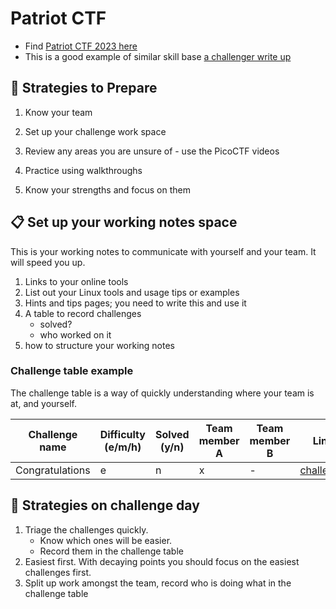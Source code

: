 # Patriot CTF

- Find [Patriot CTF 2023 here](https://github.com/MasonCompetitiveCyber/PatriotCTF2023)
- This is a good example of similar skill base [a challenger write up](https://d-c4ptain.github.io/posts/PatriotCTF-2023-writeup/)

## 🤺 Strategies to Prepare


1. Know your team
1. Set up your challenge work space

1. Review any areas you are unsure of - use the PicoCTF videos
1. Practice using walkthroughs
1. Know your strengths and focus on them

## 📋 Set up your working notes space

This is your working notes to communicate with yourself and your team. It will speed you up.

1. Links to your online tools
1. List out your Linux tools and usage tips or examples
1. Hints and tips pages; you need to write this and use it
1. A table to record challenges
   - solved?
   - who worked on it
1. how to structure your working notes

### Challenge table example

The challenge table is a way of quickly understanding where your team is at, and yourself.

| Challenge name | Difficulty (e/m/h) |  Solved (y/n) | Team member A | Team member B | Link | 
|---|---|---|---|---|---|
|Congratulations| e| n| x| - | [challenge](https://github.com/MasonCompetitiveCyber/PatriotCTF2023/tree/main/Forensics/congratulations) |


## 🥷 Strategies on challenge day

1. Triage the challenges quickly. 
    - Know which ones will be easier.
    - Record them in the challenge table 
1. Easiest first. With decaying points you should focus on the easiest challenges first.
1. Split up work amongst the team, record who is doing what in the challenge table




